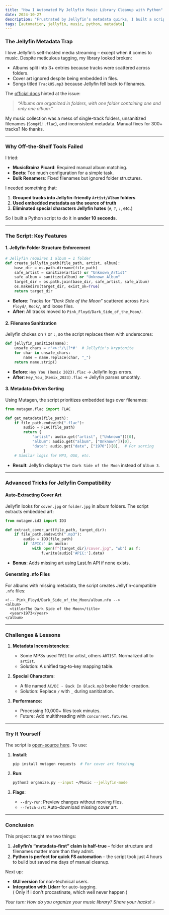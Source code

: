 ```yaml
---  
title: "How I Automated My Jellyfin Music Library Cleanup with Python"  
date: 2024-10-27
description: "Frustrated by Jellyfin’s metadata quirks, I built a script to enforce album-per-folder rules, sanitize filenames, and fix missing cover art." 
tags: [automation, jellyfin, music, python, metadata]  
---  
```


### **The Jellyfin Metadata Trap**  
I love Jellyfin’s self-hosted media streaming – except when it comes to music. Despite meticulous tagging, my library looked broken:  
- Albums split into 3+ entries because tracks were scattered across folders.  
- Cover art ignored despite being embedded in files.  
- Songs titled `Track05.mp3` because Jellyfin fell back to filenames.  

The [official docs](https://jellyfin.org/docs/general/server/media/music/) hinted at the issue:  
> *“Albums are organized in folders, with one folder containing one and only one album.”*  

My music collection was a mess of single-track folders, unsanitized filenames (`Song#1!.flac`), and inconsistent metadata. Manual fixes for 300+ tracks? No thanks.  

---

### **Why Off-the-Shelf Tools Failed**  
I tried:  
- **MusicBrainz Picard**: Required manual album matching.  
- **Beets**: Too much configuration for a simple task.  
- **Bulk Renamers**: Fixed filenames but ignored folder structures.  

I needed something that:  
1. **Grouped tracks into Jellyfin-friendly `Artist/Album` folders**  
2. **Used embedded metadata as the source of truth**  
3. **Eliminated special characters Jellyfin hates** (`#`, `?`, `:`, etc.)  

So I built a Python script to do it in **under 10 seconds**.  

---

### **The Script: Key Features**  
#### 1. **Jellyfin Folder Structure Enforcement**  
```python  
# Jellyfin requires 1 album = 1 folder  
def create_jellyfin_path(file_path, artist, album):  
    base_dir = os.path.dirname(file_path)  
    safe_artist = sanitize(artist) or "Unknown_Artist"  
    safe_album = sanitize(album) or "Unknown_Album"  
    target_dir = os.path.join(base_dir, safe_artist, safe_album)  
    os.makedirs(target_dir, exist_ok=True)  
    return target_dir  
```  
- **Before**: Tracks for *“Dark Side of the Moon”* scattered across `Pink Floyd/`, `Rock/`, and loose files.  
- **After**: All tracks moved to `Pink_Floyd/Dark_Side_of_the_Moon/`.  

#### 2. **Filename Sanitization**  
Jellyfin chokes on `?` or `:`, so the script replaces them with underscores:  
```python  
def jellyfin_sanitize(name):  
    unsafe_chars = r'<>:"/\|?*#'  # Jellyfin's kryptonite  
    for char in unsafe_chars:  
        name = name.replace(char, "_")  
    return name.strip()  
```  
- **Before**: `Hey You (Remix 2023).flac` → Jellyfin logs errors.  
- **After**: `Hey_You_(Remix_2023).flac` → Jellyfin parses smoothly.  

#### 3. **Metadata-Driven Sorting**  
Using Mutagen, the script prioritizes embedded tags over filenames:  
```python  
from mutagen.flac import FLAC  

def get_metadata(file_path):  
    if file_path.endswith(".flac"):  
        audio = FLAC(file_path)  
        return {  
            "artist": audio.get("artist", ["Unknown"])[0],  
            "album": audio.get("album", ["Unknown"])[0],  
            "date": audio.get("date", ["1970"])[0],  # For sorting  
        }  
    # Similar logic for MP3, OGG, etc.  
```  
- **Result**: Jellyfin displays `The Dark Side of the Moon` instead of `Album 3`.  

---

### **Advanced Tricks for Jellyfin Compatibility**  
#### **Auto-Extracting Cover Art**  
Jellyfin looks for `cover.jpg` or `folder.jpg` in album folders. The script extracts embedded art:  
```python  
from mutagen.id3 import ID3  

def extract_cover_art(file_path, target_dir):  
    if file_path.endswith(".mp3"):  
        audio = ID3(file_path)  
        if 'APIC:' in audio:  
            with open(f"{target_dir}/cover.jpg", "wb") as f:  
                f.write(audio['APIC:'].data)  
```  
- **Bonus**: Adds missing art using Last.fn API if none exists.  

#### **Generating .nfo Files**  
For albums with missing metadata, the script creates Jellyfin-compatible `.nfo` files:  
```text  
<!-- Pink_Floyd/Dark_Side_of_the_Moon/album.nfo -->  
<album>  
  <title>The Dark Side of the Moon</title>  
  <year>1973</year>  
</album>  
```  

---

### **Challenges & Lessons**  
1. **Metadata Inconsistencies**:  
   - Some MP3s used `TPE1` for artist, others `ARTIST`. Normalized all to `artist`.  
   - Solution: A unified tag-to-key mapping table.  

2. **Special Characters**:  
   - A file named `AC/DC - Back In Black.mp3` broke folder creation.  
   - Solution: Replace `/` with `_` during sanitization.  

3. **Performance**:  
   - Processing 10,000+ files took minutes.  
   - Future: Add multithreading with `concurrent.futures`.  

---

### **Try It Yourself**  
The script is [open-source here](https://github.com/your-repo/jellyfin-music-organizer). To use:  

1. **Install**:  
   ```bash  
   pip install mutagen requests  # For cover art fetching  
   ```  

2. **Run**:  
   ```bash  
   python3 organize.py --input ~/Music --jellyfin-mode  
   ```  

3. **Flags**:  
   - `--dry-run`: Preview changes without moving files.  
   - `--fetch-art`: Auto-download missing cover art.  

---

### **Conclusion**  
This project taught me two things:  
1. **Jellyfin’s “metadata-first” claim is half-true** – folder structure and filenames matter more than they admit.  
2. **Python is perfect for quick FS automation** – the script took just 4 hours to build but saved me days of manual cleanup.  

Next up:  
- **GUI version** for non-technical users.  
- **Integration with Lidarr** for auto-tagging.  
( Only If i don't procastinate, which well never happen )

*Your turn: How do you organize your music library? Share your hacks!* 🎶  

---  